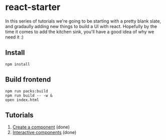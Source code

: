 # react-starter

In this series of tutorials we're going to be starting with a pretty blank slate, and gradaully adding new things to build a UI with react.  Hopefully by the time it comes to add the kitchen sink, you'll have a good idea of why we need it :)

## Install

```
npm install
```

## Build frontend

```
npm run packs:build
npm run build -- -w &
open index.html
```

## Tutorials

1. [Create a component](https://github.com/joshwnj/react-starter/blob/master/tutorials/1.md) (done)
1. [Interactive components](https://github.com/joshwnj/react-starter/blob/master/tutorials/2.md) (done)
